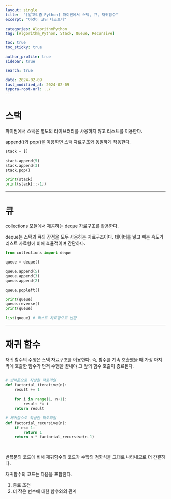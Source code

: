 ```yaml
---
layout: single
title:  "[알고리즘 Python] 파이썬에서 스택, 큐, 재귀함수"
excerpt: "이것이 코딩 테스트다"

categories: AlgorithmPython
tag: [Algorithm_Python, Stack, Queue, Recursive]

toc: true
toc_sticky: true

author_profile: true
sidebar: true

search: true

date: 2024-02-09
last_modified_at: 2024-02-09
typora-root-url: ../
---
```


# 스택

파이썬에서 스택은 별도의 라이브러리를 사용하지 않고 리스트를 이용한다.

append()와 pop()을 이용하면 스택 자료구조와 동일하게 작동한다.

```python
stack = []

stack.append(5)
stack.append(3)
stack.pop()

print(stack)
print(stack[::-1])
```

------

# 큐

collections 모듈에서 제공하는 deque 자료구조를 활용한다.

deque는 스택과 큐의 장점을 모두 사용하는 자료구조이다. 데이터를 넣고 빼는 속도가 리스트 자료형에 비해 효율적이며 간단하다.

```python
from collections import deque

queue = deque()

queue.append(5)
queue.append(3)
queue.append(2)

queue.popleft()

print(queue)
queue.reverse()
print(queue)

list(queue) # 리스트 자료형으로 변환 
```

------





# 재귀 함수

재귀 함수의 수행은 스택 자료구조를 이용한다. 즉, 함수를 계속 호출했을 때 가장 마지막에 호출한 함수가 먼저 수행을 끝내야 그 앞의 함수 호출이 종료된다. 

```python

# 반복문으로 작성한 팩토리얼
def factorial_iterative(n):
	result += 1
	
	for i in range(1, n+1):
		result *= i
	return result
	
# 재귀함수로 작성한 팩토리얼
def factorial_recursive(n):
	if n<= 1:
		return 1
	return n * factorial_recursive(n-1)
	
	
```

반복문의 코드에 비해 재귀함수의 코드가 수학의 점화식을 그대로 나타내므로 더 간결하다.

재귀함수의 코드는 다음을 포함한다.

1. 종료 조건
2. 더 작은 변수에 대한 함수와의 관계
